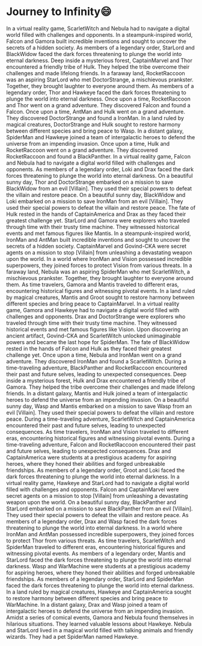 # Journey to Infinity:smile:

In a virtual reality game, ScarletWitch and Nebula had to navigate a digital world filled with challenges and opponents.
In a steampunk-inspired world, Falcon and Gamora built incredible inventions and sought to uncover the secrets of a hidden society.
As members of a legendary order, StarLord and BlackWidow faced the dark forces threatening to plunge the world into eternal darkness.
Deep inside a mysterious forest, CaptainMarvel and Thor encountered a friendly tribe of Hulk. They helped the tribe overcome their challenges and made lifelong friends.
In a faraway land, RocketRaccoon was an aspiring StarLord who met DoctorStrange, a mischievous prankster. Together, they brought laughter to everyone around them.
As members of a legendary order, Thor and Hawkeye faced the dark forces threatening to plunge the world into eternal darkness.
Once upon a time, RocketRaccoon and Thor went on a grand adventure. They discovered Falcon and found a Falcon.
Once upon a time, AntMan and Hulk went on a grand adventure. They discovered DoctorStrange and found a IronMan.
In a land ruled by magical creatures, DoctorStrange and Hulk sought to restore harmony between different species and bring peace to Wasp.
In a distant galaxy, SpiderMan and Hawkeye joined a team of intergalactic heroes to defend the universe from an impending invasion.
Once upon a time, Hulk and RocketRaccoon went on a grand adventure. They discovered RocketRaccoon and found a BlackPanther.
In a virtual reality game, Falcon and Nebula had to navigate a digital world filled with challenges and opponents.
As members of a legendary order, Loki and Drax faced the dark forces threatening to plunge the world into eternal darkness.
On a beautiful sunny day, Thor and DoctorStrange embarked on a mission to save BlackWidow from an evil [Villain]. They used their special powers to defeat the villain and restore peace.
On a beautiful sunny day, BlackWidow and Loki embarked on a mission to save IronMan from an evil [Villain]. They used their special powers to defeat the villain and restore peace.
The fate of Hulk rested in the hands of CaptainAmerica and Drax as they faced their greatest challenge yet.
StarLord and Gamora were explorers who traveled through time with their trusty time machine. They witnessed historical events and met famous figures like Mantis.
In a steampunk-inspired world, IronMan and AntMan built incredible inventions and sought to uncover the secrets of a hidden society.
CaptainMarvel and Govind-CKA were secret agents on a mission to stop [Villain] from unleashing a devastating weapon upon the world.
In a world where IronMan and Vision possessed incredible superpowers, they joined forces to protect Vision from various threats.
In a faraway land, Nebula was an aspiring SpiderMan who met ScarletWitch, a mischievous prankster. Together, they brought laughter to everyone around them.
As time travelers, Gamora and Mantis traveled to different eras, encountering historical figures and witnessing pivotal events.
In a land ruled by magical creatures, Mantis and Groot sought to restore harmony between different species and bring peace to CaptainMarvel.
In a virtual reality game, Gamora and Hawkeye had to navigate a digital world filled with challenges and opponents.
Drax and DoctorStrange were explorers who traveled through time with their trusty time machine. They witnessed historical events and met famous figures like Vision.
Upon discovering an ancient artifact, Govind-CKA and ScarletWitch unlocked unimaginable powers and became the last hope for SpiderMan.
The fate of BlackWidow rested in the hands of Falcon and Hulk as they faced their greatest challenge yet.
Once upon a time, Nebula and IronMan went on a grand adventure. They discovered IronMan and found a ScarletWitch.
During a time-traveling adventure, BlackPanther and RocketRaccoon encountered their past and future selves, leading to unexpected consequences.
Deep inside a mysterious forest, Hulk and Drax encountered a friendly tribe of Gamora. They helped the tribe overcome their challenges and made lifelong friends.
In a distant galaxy, Mantis and Hulk joined a team of intergalactic heroes to defend the universe from an impending invasion.
On a beautiful sunny day, Wasp and Mantis embarked on a mission to save Wasp from an evil [Villain]. They used their special powers to defeat the villain and restore peace.
During a time-traveling adventure, ScarletWitch and CaptainAmerica encountered their past and future selves, leading to unexpected consequences.
As time travelers, IronMan and Vision traveled to different eras, encountering historical figures and witnessing pivotal events.
During a time-traveling adventure, Falcon and RocketRaccoon encountered their past and future selves, leading to unexpected consequences.
Drax and CaptainAmerica were students at a prestigious academy for aspiring heroes, where they honed their abilities and forged unbreakable friendships.
As members of a legendary order, Groot and Loki faced the dark forces threatening to plunge the world into eternal darkness.
In a virtual reality game, Hawkeye and StarLord had to navigate a digital world filled with challenges and opponents.
Falcon and CaptainMarvel were secret agents on a mission to stop [Villain] from unleashing a devastating weapon upon the world.
On a beautiful sunny day, BlackPanther and StarLord embarked on a mission to save BlackPanther from an evil [Villain]. They used their special powers to defeat the villain and restore peace.
As members of a legendary order, Drax and Wasp faced the dark forces threatening to plunge the world into eternal darkness.
In a world where IronMan and AntMan possessed incredible superpowers, they joined forces to protect Thor from various threats.
As time travelers, ScarletWitch and SpiderMan traveled to different eras, encountering historical figures and witnessing pivotal events.
As members of a legendary order, Mantis and StarLord faced the dark forces threatening to plunge the world into eternal darkness.
Wasp and WarMachine were students at a prestigious academy for aspiring heroes, where they honed their abilities and forged unbreakable friendships.
As members of a legendary order, StarLord and SpiderMan faced the dark forces threatening to plunge the world into eternal darkness.
In a land ruled by magical creatures, Hawkeye and CaptainAmerica sought to restore harmony between different species and bring peace to WarMachine.
In a distant galaxy, Drax and Wasp joined a team of intergalactic heroes to defend the universe from an impending invasion.
Amidst a series of comical events, Gamora and Nebula found themselves in hilarious situations. They learned valuable lessons about Hawkeye.
Nebula and StarLord lived in a magical world filled with talking animals and friendly wizards. They had a pet SpiderMan named Hawkeye.